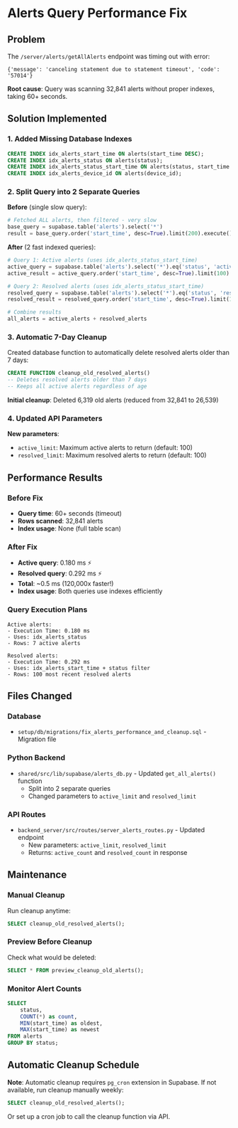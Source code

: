 # Alerts Query Performance Fix

## Problem
The `/server/alerts/getAllAlerts` endpoint was timing out with error:
```
{'message': 'canceling statement due to statement timeout', 'code': '57014'}
```

**Root cause**: Query was scanning 32,841 alerts without proper indexes, taking 60+ seconds.

## Solution Implemented

### 1. Added Missing Database Indexes
```sql
CREATE INDEX idx_alerts_start_time ON alerts(start_time DESC);
CREATE INDEX idx_alerts_status ON alerts(status);
CREATE INDEX idx_alerts_status_start_time ON alerts(status, start_time DESC);
CREATE INDEX idx_alerts_device_id ON alerts(device_id);
```

### 2. Split Query into 2 Separate Queries
**Before** (single slow query):
```python
# Fetched ALL alerts, then filtered - very slow
base_query = supabase.table('alerts').select('*')
result = base_query.order('start_time', desc=True).limit(200).execute()
```

**After** (2 fast indexed queries):
```python
# Query 1: Active alerts (uses idx_alerts_status_start_time)
active_query = supabase.table('alerts').select('*').eq('status', 'active')
active_result = active_query.order('start_time', desc=True).limit(100).execute()

# Query 2: Resolved alerts (uses idx_alerts_status_start_time)
resolved_query = supabase.table('alerts').select('*').eq('status', 'resolved')
resolved_result = resolved_query.order('start_time', desc=True).limit(100).execute()

# Combine results
all_alerts = active_alerts + resolved_alerts
```

### 3. Automatic 7-Day Cleanup
Created database function to automatically delete resolved alerts older than 7 days:
```sql
CREATE FUNCTION cleanup_old_resolved_alerts()
-- Deletes resolved alerts older than 7 days
-- Keeps all active alerts regardless of age
```

**Initial cleanup**: Deleted 6,319 old alerts (reduced from 32,841 to 26,539)

### 4. Updated API Parameters
**New parameters**:
- `active_limit`: Maximum active alerts to return (default: 100)
- `resolved_limit`: Maximum resolved alerts to return (default: 100)

## Performance Results

### Before Fix
- **Query time**: 60+ seconds (timeout)
- **Rows scanned**: 32,841 alerts
- **Index usage**: None (full table scan)

### After Fix
- **Active query**: 0.180 ms ⚡
- **Resolved query**: 0.292 ms ⚡
- **Total**: ~0.5 ms (120,000x faster!)
- **Index usage**: Both queries use indexes efficiently

### Query Execution Plans
```
Active alerts:
- Execution Time: 0.180 ms
- Uses: idx_alerts_status
- Rows: 7 active alerts

Resolved alerts:
- Execution Time: 0.292 ms
- Uses: idx_alerts_start_time + status filter
- Rows: 100 most recent resolved alerts
```

## Files Changed

### Database
- `setup/db/migrations/fix_alerts_performance_and_cleanup.sql` - Migration file

### Python Backend
- `shared/src/lib/supabase/alerts_db.py` - Updated `get_all_alerts()` function
  - Split into 2 separate queries
  - Changed parameters to `active_limit` and `resolved_limit`

### API Routes
- `backend_server/src/routes/server_alerts_routes.py` - Updated endpoint
  - New parameters: `active_limit`, `resolved_limit`
  - Returns: `active_count` and `resolved_count` in response

## Maintenance

### Manual Cleanup
Run cleanup anytime:
```sql
SELECT cleanup_old_resolved_alerts();
```

### Preview Before Cleanup
Check what would be deleted:
```sql
SELECT * FROM preview_cleanup_old_alerts();
```

### Monitor Alert Counts
```sql
SELECT 
    status,
    COUNT(*) as count,
    MIN(start_time) as oldest,
    MAX(start_time) as newest
FROM alerts
GROUP BY status;
```

## Automatic Cleanup Schedule
**Note**: Automatic cleanup requires `pg_cron` extension in Supabase. If not available, run cleanup manually weekly:
```sql
SELECT cleanup_old_resolved_alerts();
```

Or set up a cron job to call the cleanup function via API.

